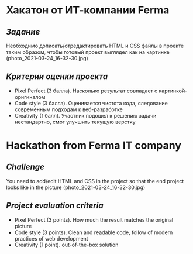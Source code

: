 # Хакатон от ИТ-компании Ferma
## _Задание_
Необходимо дописать/отредактировать HTML и CSS файлы в проекте таким образом, чтобы готовый проект выглядел как на картинке (photo_2021-03-24_16-32-30.jpg) 

## _Критерии оценки проекта_
- Pixel Perfect (3 балла). Насколько результат совпадает с картинкой-оригиналом
- Code style (3 балла). Оценивается чистота кода, следование современным подходам к веб-разработке
- Creativity (1 балл). Участник подошел к решению задачи нестандартно, смог улучшить текущую верстку

# Hackathon from Ferma IT company
## _Сhallenge_
You need to add/edit HTML and CSS in the project so that the end project looks like in the picture (photo_2021-03-24_16-32-30.jpg) 

## _Project evaluation criteria_
- Pixel Perfect (3 points). How much the result matches the original picture
- Code style (3 points). Clean and readable code, follow of modern practices of web development
- Creativity (1 point). out-of-the-box solution

